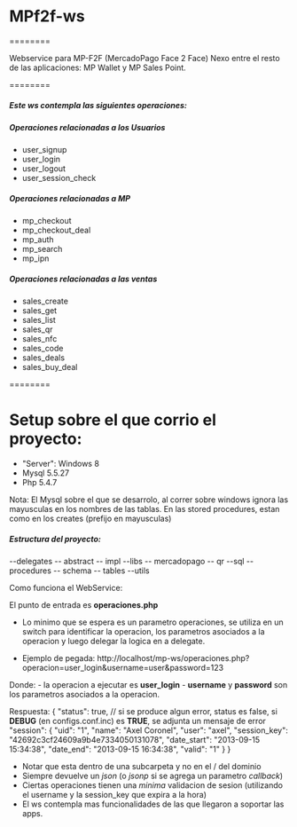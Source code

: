 # MPf2f-ws
========

Webservice para MP-F2F  (MercadoPago Face 2 Face)
Nexo entre el resto de las aplicaciones: MP Wallet y MP Sales Point.

========

##### Este ws contempla las siguientes operaciones:

##### Operaciones relacionadas a los Usuarios
* user_signup
* user_login
* user_logout
* user_session_check

##### Operaciones relacionadas a MP
* mp_checkout
* mp_checkout_deal
* mp_auth
* mp_search
* mp_ipn

##### Operaciones relacionadas a las ventas
* sales_create
* sales_get
* sales_list
* sales_qr
* sales_nfc
* sales_code
* sales_deals
* sales_buy_deal

========
# Setup sobre el que corrio el proyecto:

- "Server": Windows 8
- Mysql 5.5.27
- Php 5.4.7

Nota:
El Mysql sobre el que se desarrolo, al correr sobre windows ignora las mayusculas en los nombres de las tablas. En las stored procedures, estan como en los creates (prefijo en mayusculas)

##### Estructura del proyecto:

--delegates
	\-- abstract
	\-- impl
--libs
	\-- mercadopago
	\-- qr
--sql
	\-- procedures
	\-- schema
	\-- tables
--utils

Como funciona el WebService:

El punto de entrada es **operaciones.php**
- Lo minimo que se espera es un parametro operaciones, se utiliza en un switch para identificar la operacion, los parametros asociados a la operacion y luego delegar la logica en a delegate.

- Ejemplo de pegada: http://localhost/mp-ws/operaciones.php?operacion=user_login&username=user&password=123

Donde:
    - la operacion a ejecutar es **user_login**
    - **username** y **password** son los parametros asociados a la operacion.

Respuesta:
        {
            "status": true, // si se produce algun error, status es false, si **DEBUG** (en configs.conf.inc) es **TRUE**, se adjunta un mensaje de error
            "session": {
                        "uid": "1",
                        "name": "Axel Coronel",
                        "user": "axel",
                        "session_key": "42692c3cf24609a9b4e7334050131078",
                        "date_start": "2013-09-15 15:34:38",
                        "date_end": "2013-09-15 16:34:38",
                        "valid": "1"
                }
        }

- Notar que esta dentro de una subcarpeta y no en el / del dominio
- Siempre devuelve un *json* (o *jsonp* si se agrega un parametro *callback*)
- Ciertas operaciones tienen una *minima* validacion de sesion (utilizando el username y la session_key que expira a la hora)
- El ws contempla mas funcionalidades de las que llegaron a soportar las apps.